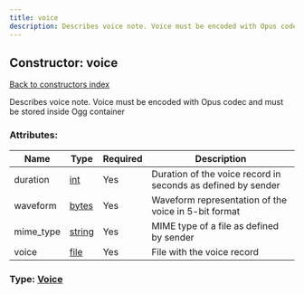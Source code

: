 ```yaml
---
title: voice
description: Describes voice note. Voice must be encoded with Opus codec and must be stored inside Ogg container
---
```

## Constructor: voice  
[Back to constructors index](index.md)



Describes voice note. Voice must be encoded with Opus codec and must be stored inside Ogg container

### Attributes:

| Name     |    Type       | Required | Description |
|----------|---------------|----------|-------------|
|duration|[int](../types/int.md) | Yes|Duration of the voice record in seconds as defined by sender|
|waveform|[bytes](../types/bytes.md) | Yes|Waveform representation of the voice in 5-bit format|
|mime\_type|[string](../types/string.md) | Yes|MIME type of a file as defined by sender|
|voice|[file](../constructors/file.md) | Yes|File with the voice record|



### Type: [Voice](../types/Voice.md)


